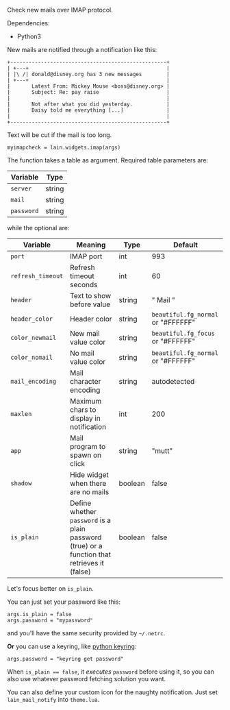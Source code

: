 Check new mails over IMAP protocol.

Dependencies:

- Python3

New mails are notified through a notification like this:

	+---------------------------------------------------+
	| +---+                                             |
	| |\ /| donald@disney.org has 3 new messages        |
	| +---+                                             |
	|       Latest From: Mickey Mouse <boss@disney.org> |
    |       Subject: Re: pay raise                      |
    |                                                   |
    |       Not after what you did yesterday.           |
    |       Daisy told me everything [...]              |
	|                                                   |
	+---------------------------------------------------+

Text will be cut if the mail is too long.

	myimapcheck = lain.widgets.imap(args)

The function takes a table as argument. Required table parameters are:

Variable | Type
--- | --- 
`server` | string
`mail` | string
`password` | string

while the optional are:

Variable | Meaning | Type | Default
--- | --- | --- | ---
`port` | IMAP port | int | 993
`refresh_timeout` | Refresh timeout seconds | int | 60
`header` | Text to show before value | string | " Mail "
`header_color` | Header color | string | `beautiful.fg_normal` or "#FFFFFF"
`color_newmail` | New mail value color | string | `beautiful.fg_focus` or "#FFFFFF"
`color_nomail` | No mail value color | string | `beautiful.fg_normal` or "#FFFFFF"
`mail_encoding` | Mail character encoding | string | autodetected
`maxlen` | Maximum chars to display in notification | int | 200
`app` | Mail program to spawn on click | string | "mutt"
`shadow` | Hide widget when there are no mails | boolean | false
`is_plain` | Define whether `password` is a plain password (true) or a function that retrieves it (false) | boolean | false

Let's focus better on `is_plain`.

You can just set your password like this:

    args.is_plain = false
    args.password = "mypassword"

and you'll have the same security provided by `~/.netrc`.

**Or** you can use a keyring, like [python keyring](https://pypi.python.org/pypi/keyring):

    args.password = "keyring get password"

When `is_plain == false`, it *executes* `password` before using it, so you can also use whatever password fetching solution you want.

You can also define your custom icon for the naughty notification. Just set `lain_mail_notify` into `theme.lua`.
